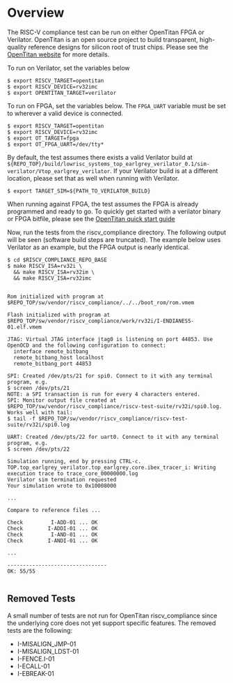 
# Overview
The RISC-V compliance test can be run on either OpenTitan FPGA or Verilator.
OpenTitan is an open source project to build transparent, high-quality reference designs for silicon root of trust chips.
Please see the [OpenTitan website](https://opentitan.org) for more details.

To run on Verilator, set the variables below

```console
$ export RISCV_TARGET=opentitan
$ export RISCV_DEVICE=rv32imc
$ export OPENTITAN_TARGET=verilator
```

To run on FPGA, set the variables below.
The `FPGA_UART` variable must be set to wherever a valid device is connected.

```console
$ export RISCV_TARGET=opentitan
$ export RISCV_DEVICE=rv32imc
$ export OT_TARGET=fpga
$ export OT_FPGA_UART=/dev/tty*
```

By default, the test assumes there exists a valid Verilator build at `${REPO_TOP}/build/lowrisc_systems_top_earlgrey_verilator_0.1/sim-verilator/Vtop_earlgrey_verilator`.
If your Verilator build is at a different location, please set that as well when running with Verilator.

```console
$ export TARGET_SIM=${PATH_TO_VERILATOR_BUILD}
```

When running against FPGA, the test assumes the FPGA is already programmed and ready to go.
To quickly get started with a verilator binary or FPGA bitfile, please see the [OpenTitan quick start guide](https://docs.opentitan.org/doc/ug/quickstart/)


Now, run the tests from the riscv_compliance directory.
The following output will be seen (software build steps are truncated).
The example below uses Verilator as an example, but the FPGA output is nearly identical.

```console
$ cd $RISCV_COMPLIANCE_REPO_BASE
$ make RISCV_ISA=rv32i \
  && make RISCV_ISA=rv32im \
  && make RISCV_ISA=rv32imc


Rom initialized with program at $REPO_TOP/sw/vendor/riscv_compliance/../../boot_rom/rom.vmem

Flash initialized with program at $REPO_TOP/sw/vendor/riscv_compliance/work/rv32i/I-ENDIANESS-01.elf.vmem

JTAG: Virtual JTAG interface jtag0 is listening on port 44853. Use
OpenOCD and the following configuration to connect:
  interface remote_bitbang
  remote_bitbang_host localhost
  remote_bitbang_port 44853

SPI: Created /dev/pts/21 for spi0. Connect to it with any terminal program, e.g.
$ screen /dev/pts/21
NOTE: a SPI transaction is run for every 4 characters entered.
SPI: Monitor output file created at $REPO_TOP/sw/vendor/riscv_compliance/riscv-test-suite/rv32i/spi0.log. Works well with tail:
$ tail -f $REPO_TOP/sw/vendor/riscv_compliance/riscv-test-suite/rv32i/spi0.log

UART: Created /dev/pts/22 for uart0. Connect to it with any terminal program, e.g.
$ screen /dev/pts/22

Simulation running, end by pressing CTRL-c.
TOP.top_earlgrey_verilator.top_earlgrey.core.ibex_tracer_i: Writing execution trace to trace_core_00000000.log
Verilator sim termination requested
Your simulation wrote to 0x10008000

...

Compare to reference files ...

Check         I-ADD-01 ... OK
Check        I-ADDI-01 ... OK
Check         I-AND-01 ... OK
Check        I-ANDI-01 ... OK

...

--------------------------------
OK: 55/55


```


## Removed Tests
A small number of tests are not run for OpenTitan riscv_compliance since the underlying core does not yet support specific features.
The removed tests are the following:

* I-MISALIGN_JMP-01
* I-MISALIGN_LDST-01
* I-FENCE.I-01
* I-ECALL-01
* I-EBREAK-01
